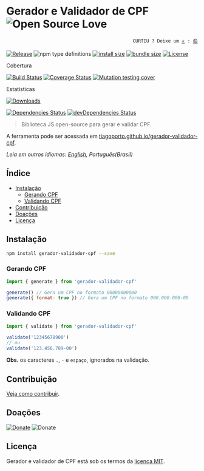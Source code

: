 # Gerador e Validador de CPF ![Open Source Love](https://raw.githubusercontent.com/ellerbrock/open-source-badges/master/badges/open-source-v3/open-source.svg?sanitize=true)

<p align="right">
  <code>CURTIU ? Deixe um <a href="https://github.com/tiagoporto/gerador-validador-cpf/stargazers">⭐</a> : <a href="https://github.com/tiagoporto/gerador-validador-cpf/issues">😞</a></code>
</p>

[![Release](https://img.shields.io/npm/v/gerador-validador-cpf.svg?style=flat-square&label=release)](https://github.com/tiagoporto/gerador-validador-cpf/releases)
![npm type definitions](https://img.shields.io/npm/types/gerador-validador-cpf.svg?style=flat-square)
[![install size](https://packagephobia.now.sh/badge?p=gerador-validador-cpf)](https://packagephobia.now.sh/result?p=gerador-validador-cpf)
[![bundle size](https://img.shields.io/bundlephobia/min/gerador-validador-cpf?style=flat-square&label=bundle%20size)](https://bundlephobia.com/result?p=gerador-validador-cpf)
[![License](https://img.shields.io/github/license/tiagoporto/gerador-validador-cpf.svg?style=flat-square)](https://raw.githubusercontent.com/tiagoporto/gerador-validador-cpf/master/LICENSE)

Cobertura

[![Build Status](https://img.shields.io/travis/com/tiagoporto/gerador-validador-cpf/master.svg?label=tests&logo=travis&style=flat-square)](https://travis-ci.com/tiagoporto/gerador-validador-cpf)
[![Coverage Status](https://img.shields.io/coveralls/tiagoporto/gerador-validador-cpf.svg?logo=coveralls&style=flat-square)](https://coveralls.io/github/tiagoporto/gerador-validador-cpf)
[![Mutation testing cover](https://img.shields.io/endpoint?style=flat-square&url=https%3A%2F%2Fbadge-api.stryker-mutator.io%2Fgithub.com%2Ftiagoporto%2Fgerador-validador-cpf%2Fmaster)](https://dashboard.stryker-mutator.io/reports/github.com/tiagoporto/gerador-validador-cpf/master)

Estatísticas

[![Downloads](https://img.shields.io/npm/dt/gerador-validador-cpf.svg?logo=npm&style=flat-square)](https://www.npmjs.com/package/gerador-validador-cpf)

[![Dependencies Status](https://img.shields.io/david/tiagoporto/gerador-validador-cpf.svg?style=flat-square)](https://david-dm.org/tiagoporto/gerador-validador-cpf)
[![devDependencies Status](https://img.shields.io/david/dev/tiagoporto/gerador-validador-cpf.svg?style=flat-square)](https://david-dm.org/tiagoporto/gerador-validador-cpf?type=dev)

> Biblioteca JS open-source para gerar e validar CPF.

A ferramenta pode ser acessada em [tiagoporto.github.io/gerador-validador-cpf](http://tiagoporto.github.io/gerador-validador-cpf).

_Leia em outros idiomas: [English](https://github.com/tiagoporto/gerador-validador-cpf/blob/master/README-en.md), Português(Brasil)_

## Índice

- [Instalação](#instalação)
  - [Gerando CPF](#gerando-cpf)
  - [Validando CPF](#validando-cpf)
- [Contribuição](#contribuição)
- [Doações](#doações)
- [Licença](#licença)

## Instalação

```sh
npm install gerador-validador-cpf --save
```

### Gerando CPF

```javascript
import { generate } from 'gerador-validador-cpf'

generate() // Gera um CPF no formato 00000000000
generate({ format: true }) // Gera um CPF no formato 000.000.000-00
```

### Validando CPF

```javascript
import { validate } from 'gerador-validador-cpf'

validate('12345678900')
// ou
validate('123.456.789-00')
```

**Obs.** os caracteres `.`, `-` e `espaço`, ignorados na validação.

## Contribuição

[Veja como contribuir](https://github.com/tiagoporto/gerador-validador-cpf/blob/master/CONTRIBUTING.md).

## Doações

[![Donate](https://img.shields.io/badge/donate-PayPal-blue.svg)](https://www.paypal.com/cgi-bin/webscr?cmd=_donations&business=YTDUQ8RZ2G4Q8&lc=BR&item_name=tiagoporto&item_number=geradorcpf&currency_code=BRL&bn=PP%2dDonationsBF%3abtn_donateCC_LG%2egif%3aNonHosted)
![Donate](https://img.shields.io/badge/bitcoin-3DztnDvY7McQ7zwGS8Vjafsbc1ee1HDAmE-yellow.svg?logo=bitcoin)

## Licença

Gerador e validador de CPF está sob os termos da [licença MIT](https://github.com/tiagoporto/gerador-validador-cpf/blob/master/LICENSE).
